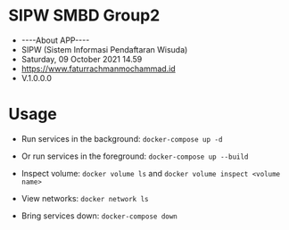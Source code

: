 # SIPW SMBD Group2
* ----About APP----
* SIPW (Sistem Informasi Pendaftaran Wisuda)
* Saturday, 09 October 2021 14.59
* https://www.faturrachmanmochammad.id
* V.1.0.0.0


# Usage

* Run services in the background:
`docker-compose up -d`

* Or run services in the foreground:
`docker-compose up --build`

* Inspect volume:
`docker volume ls`
and
`docker volume inspect <volume name>`

* View networks:
`docker network ls`

* Bring services down:
`docker-compose down`
